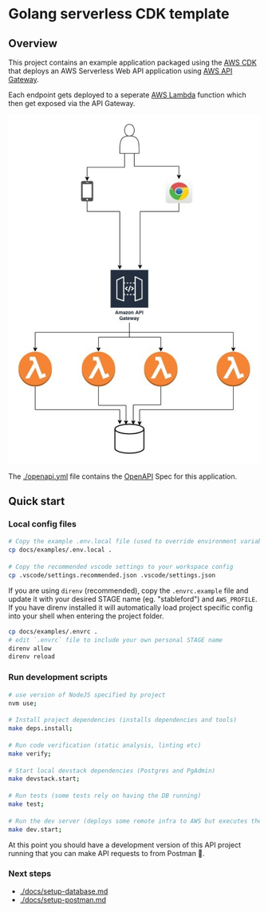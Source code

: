 # Golang serverless CDK template

## Overview

This project contains an example application packaged using the [AWS CDK](https://docs.aws.amazon.com/cdk/latest/guide/cli.html) that deploys an AWS Serverless Web API application using [AWS API Gateway](https://aws.amazon.com/api-gateway/).

Each endpoint gets deployed to a seperate [AWS Lambda](https://aws.amazon.com/lambda/) function which then get exposed via the API Gateway.

![Architecture diagram](./docs/architecture-diagram.png)

The [./openapi.yml](./openapi.yml) file contains the [OpenAPI](https://github.com/OAI/OpenAPI-Specification) Spec for this application.

## Quick start

### Local config files

```sh
# Copy the example .env.local file (used to override environment variables for local development)
cp docs/examples/.env.local .

# Copy the recommended vscode settings to your workspace config
cp .vscode/settings.recommended.json .vscode/settings.json
```

If you are using `direnv` (recommended), copy the `.envrc.example` file and update it with your desired STAGE name (eg. "stableford") and `AWS_PROFILE`. If you have direnv installed it will automatically load project specific config into your shell when entering the project folder.

```sh
cp docs/examples/.envrc .
# edit `.envrc` file to include your own personal STAGE name
direnv allow
direnv reload
```

### Run development scripts

```sh
# use version of NodeJS specified by project
nvm use;

# Install project dependencies (installs dependencies and tools)
make deps.install;

# Run code verification (static analysis, linting etc)
make verify;

# Start local devstack dependencies (Postgres and PgAdmin)
make devstack.start;

# Run tests (some tests rely on having the DB running)
make test;

# Run the dev server (deploys some remote infra to AWS but executes the functions on your local machine).
make dev.start;
```

At this point you should have a development version of this API project running that you can make API requests to from Postman 🎉.

### Next steps

- [./docs/setup-database.md](./docs/setup-database.md)
- [./docs/setup-postman.md](./docs/setup-postman.md)
